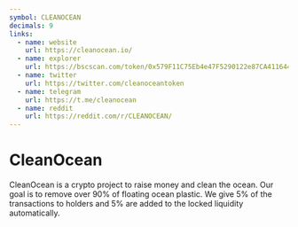 ```yaml
---
symbol: CLEANOCEAN
decimals: 9
links:
  - name: website
    url: https://cleanocean.io/
  - name: explorer
    url: https://bscscan.com/token/0x579F11C75Eb4e47F5290122e87CA411644aDCD97
  - name: twitter
    url: https://twitter.com/cleanoceantoken
  - name: telegram
    url: https://t.me/cleanocean
  - name: reddit
    url: https://reddit.com/r/CLEANOCEAN/
---
```


# CleanOcean

CleanOcean is a crypto project to raise money and clean the ocean. Our goal is to remove over 90% of floating ocean plastic. We give 5% of the transactions to holders and 5% are added to the locked liquidity automatically.
